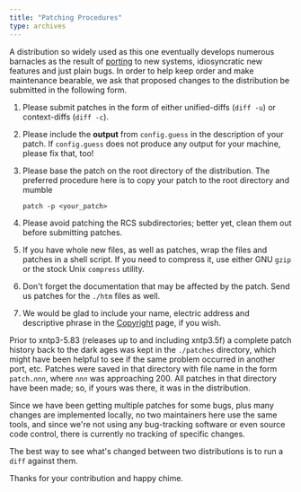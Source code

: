 ```yaml
---
title: "Patching Procedures"
type: archives
---
```


A distribution so widely used as this one eventually develops numerous barnacles as the result of [porting](/archives/3-5.93e/porting/) to new systems, idiosyncratic new features and just plain bugs. In order to help keep order and make maintenance bearable, we ask that proposed changes to the distribution be submitted in the following form.

1.  Please submit patches in the form of either unified-diffs (<code>diff -u</code>) or context-diffs (<code>diff -c</code>).
2.  Please include the **output** from <code>config.guess</code> in the description of your patch. If <code>config.guess</code> does not produce any output for your machine, please fix that, too!
3.  Please base the patch on the root directory of the distribution. The preferred procedure here is to copy your patch to the root directory and mumble

    `patch -p <your_patch>`

4.  Please avoid patching the RCS subdirectories; better yet, clean them out before submitting patches.
5.  If you have whole new files, as well as patches, wrap the files and patches in a shell script. If you need to compress it, use either GNU <code>gzip</code> or the stock Unix <code>compress</code> utility.
6.  Don't forget the documentation that may be affected by the patch. Send us patches for the <code>./htm</code> files as well.
7.  We would be glad to include your name, electric address and descriptive phrase in the [Copyright](/archives/3-5.93e/copyright/) page, if you wish.

Prior to xntp3-5.83 (releases up to and including xntp3.5f) a complete patch history back to the dark ages was kept in the <code>./patches</code> directory, which might have been helpful to see if the same problem occurred in another port, etc. Patches were saved in that directory with file name in the form <code>patch._nnn_</code>, where <code>_nnn_</code> was approaching 200. All patches in that directory have been made; so, if yours was there, it was in the distribution.

Since we have been getting multiple patches for some bugs, plus many changes are implemented locally, no two maintainers here use the same tools, and since we're not using any bug-tracking software or even source code control, there is currently no tracking of specific changes.

The best way to see what's changed between two distributions is to run a <code>diff</code> against them.

Thanks for your contribution and happy chime.